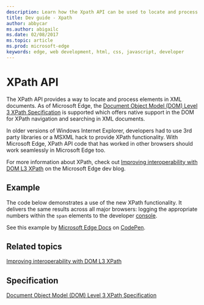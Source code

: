 ---description: Learn how the Xpath API can be used to locate and process elements in an eml document.
title: Dev guide - Xpath
author: abbycar
ms.author: abigailc
ms.date: 02/08/2017
ms.topic: article
ms.prod: microsoft-edge
keywords: edge, web development, html, css, javascript, developer
---# XPath APIThe XPath API provides a way to locate and process elements in XML documents. As of Microsoft Edge, the [Document Object Model (DOM) Level 3 XPath Specification](http://go.microsoft.com/fwlink/p/?LinkId=524495) is supported which offers native support in the DOM for XPath navigation and searching in XML documents.In older versions of Windows Internet Explorer, developers had to use 3rd party libraries or a MSXML hack to provide XPath functionality. With Microsoft Edge, XPath API code that has worked in other browsers should work seamlessly in Microsoft Edge too.For more information about XPath, check out [Improving interoperability with DOM L3 XPath](http://blogs.windows.com/msedgedev/2015/03/19/improving-interoperability-with-dom-l3-xpath/) on the Microsoft Edge dev blog.## ExampleThe code below demonstrates a use of the new XPath functionality. It delivers the same results across all major browsers: logging the appropriate numbers within the `span` elements to the developer [console](../../f12-devtools-guide/console.md).<div class="codepen-wrap"><p data-height="300" data-theme-id="23761" data-slug-hash="eZEjBN" data-default-tab="result" data-user="MicrosoftEdgeDocumentation" data-embed-version="2" data-editable="true" class="codepen">See this example by <a href="https://codepen.io/MicrosoftEdgeDocumentation">Microsoft Edge Docs</a> on <a href="https://codepen.io/MicrosoftEdgeDocumentation/pen/eZEjBN">CodePen</a>.</p></div><script async src="//assets.codepen.io/assets/embed/ei.js"></script>## Related topics[Improving interoperability with DOM L3 XPath](http://blogs.windows.com/msedgedev/2015/03/19/improving-interoperability-with-dom-l3-xpath/)## Specification[Document Object Model (DOM) Level 3 XPath Specification](http://go.microsoft.com/fwlink/p/?LinkId=524495)